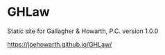 # GHLaw

Static site for Gallagher & Howarth, P.C.
version 1.0.0

https://joehowarth.github.io/GHLaw/ 
